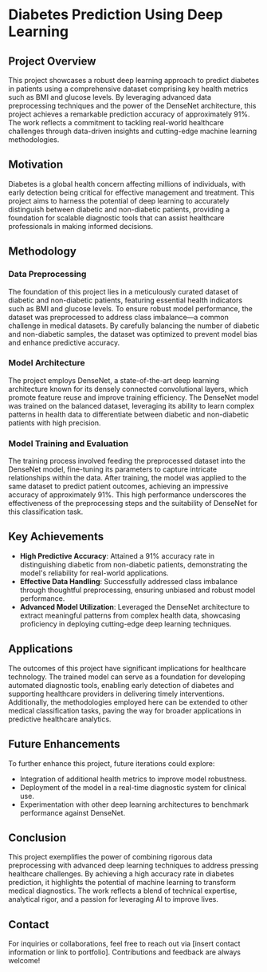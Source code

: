 # Diabetes Prediction Using Deep Learning

## Project Overview

This project showcases a robust deep learning approach to predict diabetes in patients using a comprehensive dataset comprising key health metrics such as BMI and glucose levels. By leveraging advanced data preprocessing techniques and the power of the DenseNet architecture, this project achieves a remarkable prediction accuracy of approximately 91%. The work reflects a commitment to tackling real-world healthcare challenges through data-driven insights and cutting-edge machine learning methodologies.

## Motivation

Diabetes is a global health concern affecting millions of individuals, with early detection being critical for effective management and treatment. This project aims to harness the potential of deep learning to accurately distinguish between diabetic and non-diabetic patients, providing a foundation for scalable diagnostic tools that can assist healthcare professionals in making informed decisions.

## Methodology

### Data Preprocessing
The foundation of this project lies in a meticulously curated dataset of diabetic and non-diabetic patients, featuring essential health indicators such as BMI and glucose levels. To ensure robust model performance, the dataset was preprocessed to address class imbalance—a common challenge in medical datasets. By carefully balancing the number of diabetic and non-diabetic samples, the dataset was optimized to prevent model bias and enhance predictive accuracy.

### Model Architecture
The project employs DenseNet, a state-of-the-art deep learning architecture known for its densely connected convolutional layers, which promote feature reuse and improve training efficiency. The DenseNet model was trained on the balanced dataset, leveraging its ability to learn complex patterns in health data to differentiate between diabetic and non-diabetic patients with high precision.

### Model Training and Evaluation
The training process involved feeding the preprocessed dataset into the DenseNet model, fine-tuning its parameters to capture intricate relationships within the data. After training, the model was applied to the same dataset to predict patient outcomes, achieving an impressive accuracy of approximately 91%. This high performance underscores the effectiveness of the preprocessing steps and the suitability of DenseNet for this classification task.

## Key Achievements
- **High Predictive Accuracy**: Attained a 91% accuracy rate in distinguishing diabetic from non-diabetic patients, demonstrating the model's reliability for real-world applications.
- **Effective Data Handling**: Successfully addressed class imbalance through thoughtful preprocessing, ensuring unbiased and robust model performance.
- **Advanced Model Utilization**: Leveraged the DenseNet architecture to extract meaningful patterns from complex health data, showcasing proficiency in deploying cutting-edge deep learning techniques.

## Applications
The outcomes of this project have significant implications for healthcare technology. The trained model can serve as a foundation for developing automated diagnostic tools, enabling early detection of diabetes and supporting healthcare providers in delivering timely interventions. Additionally, the methodologies employed here can be extended to other medical classification tasks, paving the way for broader applications in predictive healthcare analytics.

## Future Enhancements
To further enhance this project, future iterations could explore:
- Integration of additional health metrics to improve model robustness.
- Deployment of the model in a real-time diagnostic system for clinical use.
- Experimentation with other deep learning architectures to benchmark performance against DenseNet.

## Conclusion
This project exemplifies the power of combining rigorous data preprocessing with advanced deep learning techniques to address pressing healthcare challenges. By achieving a high accuracy rate in diabetes prediction, it highlights the potential of machine learning to transform medical diagnostics. The work reflects a blend of technical expertise, analytical rigor, and a passion for leveraging AI to improve lives.

## Contact
For inquiries or collaborations, feel free to reach out via [insert contact information or link to portfolio]. Contributions and feedback are always welcome!